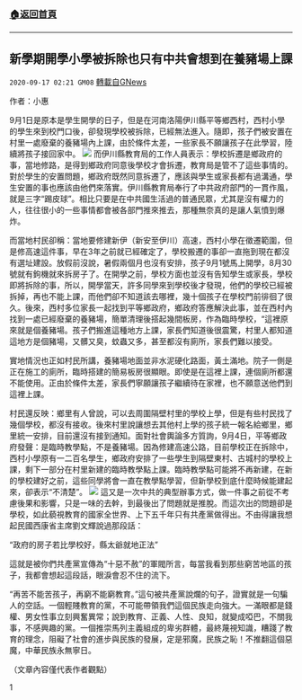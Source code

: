 ###  [:house:返回首頁](https://github.com/ourhimalayas/txt)
---

## 新學期開學小學被拆除也只有中共會想到在養豬場上課
`2020-09-17 02:21 GM08` [轉載自GNews](https://gnews.org/zh-hant/362865/)

作者：小惠

9月1日是原本是學生開學的日子，但是在河南洛陽伊川縣平等鄉西村，西村小學的學生來到校門口後，卻發現學校被拆除，已經無法進入。隨即，孩子們被安置在村里一處廢棄的養豬場內上課，由於條件太差，一些家長不願讓孩子在此學習，陸續將孩子接回家中。
![](https://s3.amazonaws.com/gnews-media-offload/wp-content/uploads/2020/09/17021513/640-12.jpg)
而伊川縣教育局的工作人員表示：學校拆遷是鄉政府的事，當地修路，是得到鄉政府同意後學校才會拆遷，教育局是管不了這些事情的。對於學生的安置問題，鄉政府既然同意拆遷了，應該與學生或家長都有過溝通，學生安置的事也應該由他們來落實。伊川縣教育局奉行了中共政府部門的一貫作風，就是三字“踢皮球”。相比只要是在中共國生活過的普通民眾，尤其是沒有權力的人，往往很小的一些事情都會被各部門推來推去，那種無奈真的是讓人氣憤到爆炸。

而當地村民卻稱：當地要修建新伊（新安至伊川）高速，西村小學在徵遷範圍，但是修高速這件事，早在3年之前就已經確定了，學校搬遷的事卻一直拖到現在都沒有選址建設。放假前沒說，暑假兩個月也沒有安排，孩子9月1號馬上開學，8月30號就有鉤機就來拆房子了。在開學之前，學校方面也並沒有告知學生或家長，學校即將拆除的事，所以，開學當天，許多同學來到學校後才發現，他們的學校已經被拆掉，再也不能上課，而他們卻不知道該去哪裡，幾十個孩子在學校門前徘徊了很久。後來，西村多位家長一起找到平等鄉政府，鄉政府答應解決此事，並在西村內找到一處已經廢棄的養豬場，簡單清理後搭起幾間板房，作為臨時學校，“這裡原來就是個養豬場。孩子們搬進這種地方上課，家長們知道後很震驚，村里人都知道這地方是個豬場，又髒又臭，蚊蟲又多，甚至都沒有廁所，家長們難以接受。

實地情況也正如村民所講，養豬場地面並非水泥硬化路面，黃土滿地。院子一側是正在施工的廁所，臨時搭建的簡易板房很顯眼。即使是在這裡上課，連個廁所都還不能使用。正由於條件太差，家長們寧願讓孩子繼續待在家裡，也不願意送他們到這裡上課。

村民還反映：鄉里有人曾說，可以去周圍隔壁村里的學校上學，但是有些村民找了幾個學校，都沒有接收。後來村里說讓想去其他村上學的孩子統一報名給鄉里，鄉里統一安排，目前還沒有接到通知。面對社會輿論多方質詢，9月4日，平等鄉政府發聲：是臨時教學點，不是養豬場。因為修建高速公路，目前學校正在拆除中，西村小學原有一二百名學生，鄉政府安排了一些學生到隔壁東村、古城村的學校上課，剩下一部分在村里新建的臨時教學點上課。臨時教學點可能將不再新建，在新的學校建好之前，這些同學將會一直在教學點學習，但新學校到底什麼時候能建起來，卻表示“不清楚”。
![](https://s3.amazonaws.com/gnews-media-offload/wp-content/uploads/2020/09/17021532/640-2.png)
這又是一次中共的典型辦事方式，做一件事之前從不考慮後果和影響，只是一味的去幹，到最後出了問題就是推脫。而這次出的問題卻是學校，如此藐視教育的國家全世界、上下五千年只有共產黨做得出。不由得讓我想起民國西康省主席劉文輝說過那段話：

“政府的房子若比學校好，縣太爺就地正法”

這就是被你們共產黨宣傳為“十惡不赦”的軍閥所言，每當我看到那些窮苦地區的孩子，我都會想起這段話，眼淚會忍不住的流下。

“再苦不能苦孩子，再窮不能窮教育。”這句被共產黨說爛的句子，證實就是一句騙人的空話。一個輕賤教育的黨，不可能帶領我們這個民族走向強大。一滿眼都是錢權、男女性事立刻興奮異常；說到教育、正義、人性、良知，就變成啞巴，不關我事，不感興趣的黨。一個推崇馬列主義組成的卑劣群體，最終蔑視知識，糟踐了教育的理念，阻礙了社會的進步與民族的發展，定是邪魔，民族之恥！不推翻這個惡魔，中華民族永無寧日。

（文章內容僅代表作者觀點）

1
